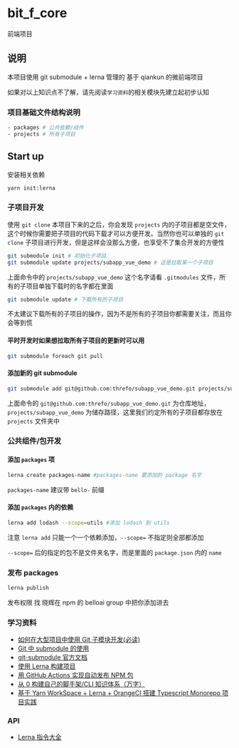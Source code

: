 # bit_f_core

前端项目

## 说明

本项目使用 git submodule + lerna 管理的 基于 qiankun 的微前端项目

如果对以上知识点不了解，请先阅读`学习资料`的相关模块先建立起初步认知

### 项目基础文件结构说明

```bash
- packages # 公共依赖/组件
- projects # 所有子项目
```

## Start up

安装相关依赖

```bash
yarn init:lerna
```

### 子项目开发

使用 `git clone` 本项目下来的之后，你会发现 `projects` 内的子项目都是空文件，这个时候你需要把子项目的代码下载才可以方便开发。当然你也可以单独的 `git clone` 子项目进行开发，但是这样会没那么方便，也享受不了集合开发的方便性

```bash
git submodule init # 初始化子项目
git submodule update projects/subapp_vue_demo # 这是拉取某一个子项目
```

上面命令中的 `projects/subapp_vue_demo` 这个名字请看 `.gitmodules` 文件，所有的子项目单独下载时的名字都在里面

```bash
git submodule update # 下载所有的子项目
```

不太建议下载所有的子项目的操作，因为不是所有的子项目你都需要关注，而且你会等到慌

#### 平时开发时如果想拉取所有子项目的更新时可以用

```bash
git submodule foreach git pull
```

#### 添加新的 git submodule

```bash
git submodule add git@github.com:threfo/subapp_vue_demo.git projects/subapp_vue_demo
```

上面命令的 `git@github.com:threfo/subapp_vue_demo.git` 为仓库地址，`projects/subapp_vue_demo` 为储存路径，这里我们约定所有的子项目都存放在 `projects` 文件夹中

### 公共组件/包开发

#### 添加 `packages` 项

```bash
lerna create packages-name #packages-name 要添加的 package 名字
```

`packages-name` 建议带 `bello-` 前缀

#### 添加 `packages` 内的依赖

```bash
lerna add lodash --scope=utils #添加 lodash 到 utils
```

注意 `lerna add` 只能一个一个依赖添加，`--scope=` 不指定则全部都添加

`--scope=` 后的指定的包不是文件夹名字，而是里面的 `package.json` 内的 `name`

### 发布 packages

```bash
lerna publish
```

发布权限 找 晓辉在 npm 的 belloai group 中把你添加进去

### 学习资料

- [如何在大型项目中使用 Git 子模块开发(必读)](https://juejin.cn/post/6844903746166587405)
- [Git 中 submodule 的使用](https://zhuanlan.zhihu.com/p/87053283)
- [git-submodule 官方文档](https://git-scm.com/docs/git-submodule)
- [使用 Lerna 构建项目](https://github.com/ThomasLiu/mfe_showcase/blob/leason_1_lerna/doc/leason_1_lerna.md)
- [用 GitHub Actions 实现自动发布 NPM 包](https://www.jianshu.com/p/fe4691bab958)
- [从 0 构建自己的脚手架/CLI 知识体系（万字）](https://juejin.cn/post/6966119324478079007)
- [基于 Yarn WorkSpace + Lerna + OrangeCI 搭建 Typescript Monorepo 项目实践](https://cloud.tencent.com/developer/article/1659352)

### API

- [Lerna 指令大全](http://www.febeacon.com/lerna-docs-zh-cn/routes/commands/)
